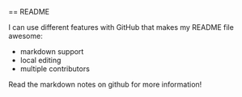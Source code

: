 == README

I can use different features with GitHub that makes my README file awesome:
  * markdown support
  * local editing
  * multiple contributors

Read the markdown notes on github for more information!

